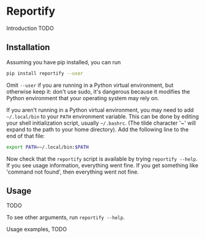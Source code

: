 # Reportify

Introduction TODO

## Installation

Assuming you have pip installed, you can run

```bash
pip install reportify --user
```

Omit `--user` if you are running in a Python virtual environment, but otherwise keep it: don't use sudo, it's dangerous because it modifies the Python environment that your operating system may rely on.

If you aren't running in a Python virtual environment, you may need to add `~/.local/bin` to your `PATH` environment variable. This can be done by editing your shell initialization script, usually `~/.bashrc`. (The tilde character '~' will expand to the path to your home directory). Add the following line to the end of that file:

```bash
export PATH=~/.local/bin:$PATH
```

Now check that the `reportify` script is available by trying `reportify --help`. If you see usage information, everything went fine. If you get something like 'command not found', then everything went not fine.

## Usage

TODO

To see other arguments, run `reportify --help`.

Usage examples, TODO
